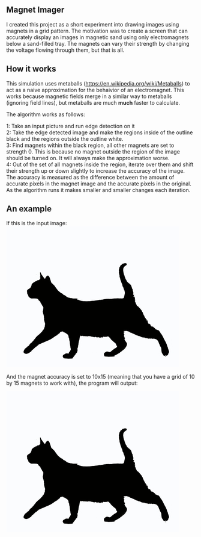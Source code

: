 ## Magnet Imager

I created this project as a short experiment into drawing images using magnets in a 
grid pattern.  The motivation was to create a screen that can accurately display an images
in magnetic sand using only electromagnets below a sand-filled tray.  The magnets can vary
their strength by changing the voltage flowing through them, but that is all.  

## How it works

This simulation uses metaballs (https://en.wikipedia.org/wiki/Metaballs) to act as a naive
approximation for the behaivior of an electromagnet.  This works because magnetic fields merge
in a similar way to metaballs (ignoring field lines), but metaballs are much **much** faster
to calculate.  

The algorithm works as follows:

1: Take an input picture and run edge detection on it\
2: Take the edge detected image and make the regions inside of the outline black and the regions
outside the outline white.\
3: Find magnets within the black region, all other magnets are set to strength 0.  This is because
no magnet outside the region of the image should be turned on.  It will always make the 
approximation worse.\
4: Out of the set of all magnets inside the region, iterate over them and shift their 
strength up or down slightly to increase the accuracy of the image.  The accuracy is measured
as the difference between the amount of accurate pixels in the magnet image and the accurate pixels in the 
original.  As the algorithm runs it makes smaller and smaller changes each iteration. 

## An example

If this is the input image:
![Input Image](https://github.com/Yoursole1/MagnetImager/blob/main/cat.jpg?raw=true)

And the magnet accuracy is set to 10x15 (meaning that you have a grid of 10 by 15 magnets to work with), the program will output:

![Input Image](https://github.com/Yoursole1/MagnetImager/blob/main/cat.jpg?raw=true)


